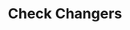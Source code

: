 ---
title: Check Changers
slug: check-changers
updated-on: '2024-05-30T13:44:31.749Z'
created-on: '2024-05-30T13:41:46.671Z'
published-on: '2024-05-30T13:54:32.469Z'
f_city-state-2:
- cms/city/duluth-ga.md
- cms/city/lawrenceville-ga.md
- cms/city/snellville-ga.md
- cms/city/grover-beach-ca.md
- cms/city/coral-gables-fl.md
f_locations:
- cms/payday-loan/check-changers-11065.md
- cms/payday-loan/check-changers-11066.md
- cms/payday-loan/check-changers-11067.md
- cms/payday-loan/check-changers-11068.md
- cms/payday-loan/check-changers-11069.md
- cms/payday-loan/check-changers-11070.md
f_states:
- cms/state/georgia.md
- cms/state/california.md
- cms/state/florida.md
layout: '[company].html'
tags: company
---
